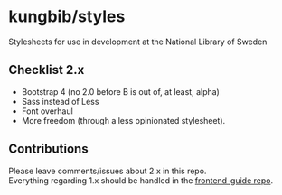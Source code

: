 # kungbib/styles
Stylesheets for use in development at the National Library of Sweden

## Checklist 2.x

* Bootstrap 4 (no 2.0 before B is out of, at least, alpha)
* Sass instead of Less
* Font overhaul
* More freedom (through a less opinionated stylesheet).

## Contributions

Please leave comments/issues about 2.x in this repo.  
Everything regarding 1.x should be handled in the [frontend-guide repo](https://github.com/Kungbib/frontend-guide).
